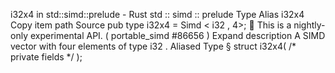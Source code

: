 i32x4 in std::simd::prelude - Rust
std
::
simd
::
prelude
Type Alias
i32x4
Copy item path
Source
pub type i32x4 =
Simd
<
i32
, 4>;
🔬
This is a nightly-only experimental API. (
portable_simd
#86656
)
Expand description
A SIMD vector with four elements of type
i32
.
Aliased Type
§
struct i32x4(
/* private fields */
);